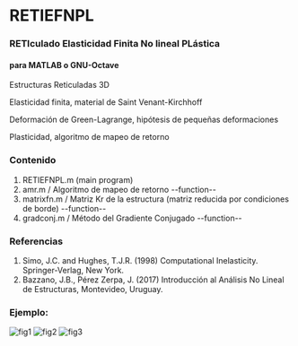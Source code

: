 # RETIEFNPL
### RETIculado Elasticidad Finita No lineal PLástica
#### para MATLAB o GNU-Octave

Estructuras Reticuladas 3D

Elasticidad finita, material de Saint Venant-Kirchhoff

Deformación de Green-Lagrange, hipótesis de pequeñas deformaciones

Plasticidad, algoritmo de mapeo de retorno

### Contenido
1. RETIEFNPL.m (main program)
2. amr.m / Algoritmo de mapeo de retorno --function--
3. matrixfn.m / Matriz Kr de la estructura (matriz reducida por condiciones de borde) --function--
4. gradconj.m / Método del Gradiente Conjugado --function--

### Referencias
1. Simo, J.C. and Hughes, T.J.R. (1998) Computational Inelasticity. Springer-Verlag, New York.
1. Bazzano, J.B., Pérez Zerpa, J. (2017) Introducción al Análisis No Lineal de Estructuras, Montevideo, Uruguay.


### Ejemplo:

![fig1](https://user-images.githubusercontent.com/104937664/182744989-27ebfd10-c7e4-4781-80af-2d0f59a2e547.jpg)
![fig2](https://user-images.githubusercontent.com/104937664/182745127-7b927523-817e-400a-abb3-d0db8ce2ea0c.jpg)
![fig3](https://user-images.githubusercontent.com/104937664/182745158-4e29bd12-42a3-4f43-a361-6544ef470222.jpg)
